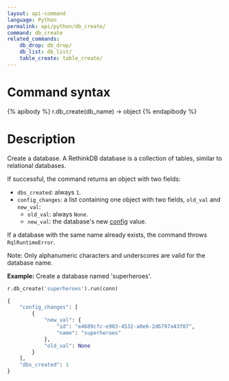 ```yaml
---
layout: api-command
language: Python
permalink: api/python/db_create/
command: db_create
related_commands:
    db_drop: db_drop/
    db_list: db_list/
    table_create: table_create/
---
```


# Command syntax #

{% apibody %}
r.db_create(db_name) &rarr; object
{% endapibody %}

# Description #

Create a database. A RethinkDB database is a collection of tables, similar to
relational databases.

If successful, the command returns an object with two fields:

* `dbs_created`: always `1`.
* `config_changes`: a list containing one object with two fields, `old_val` and `new_val`:
    * `old_val`: always `None`.
    * `new_val`: the database's new [config](/api/python/config) value.

If a database with the same name already exists, the command throws `RqlRuntimeError`.

Note: Only alphanumeric characters and underscores are valid for the database name.

__Example:__ Create a database named 'superheroes'.

```py
r.db_create('superheroes').run(conn)

{
    "config_changes": [
        {
            "new_val": {
                "id": "e4689cfc-e903-4532-a0e6-2d6797a43f07",
                "name": "superheroes"
            },
            "old_val": None
        }
    ],
    "dbs_created": 1
}
```


